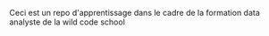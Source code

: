 Ceci est un repo d'apprentissage dans le cadre de la formation data analyste de la wild code school

